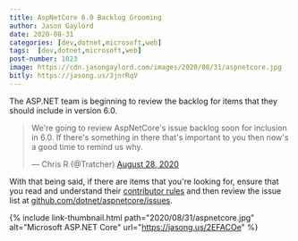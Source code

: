 ```yaml
---
title: AspNetCore 6.0 Backlog Grooming
author: Jason Gaylord
date: 2020-08-31
categories: [dev,dotnet,microsoft,web]
tags:  [dev,dotnet,microsoft,web]
post-number: 1023
image: https://cdn.jasongaylord.com/images/2020/08/31/aspnetcore.jpg
bitly: https://jasong.us/3jnrRqV
---
```


The ASP.NET team is beginning to review the backlog for items that they should include in version 6.0. 

<blockquote class="twitter-tweet"><p lang="en" dir="ltr">We&#39;re going to review AspNetCore&#39;s issue backlog soon for inclusion in 6.0. If there&#39;s something in there that&#39;s important to you then now&#39;s a good time to remind us why.</p>&mdash; Chris R (@Tratcher) <a href="https://twitter.com/Tratcher/status/1299305340970754050?ref_src=twsrc%5Etfw">August 28, 2020</a></blockquote> <script async src="https://platform.twitter.com/widgets.js" charset="utf-8"></script>

With that being said, if there are items that you're looking for, ensure that you read and understand their [contributor rules](https://jasong.us/31zB6yk) and then review the issue list at [github.com/dotnet/aspnetcore/issues](https://jasong.us/2EFACOe).

{% include link-thumbnail.html path="2020/08/31/aspnetcore.jpg" alt="Microsoft ASP.NET Core" url="https://jasong.us/2EFACOe" %}